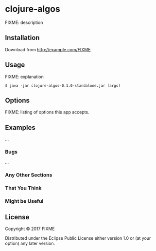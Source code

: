 # clojure-algos

FIXME: description

## Installation

Download from http://example.com/FIXME.

## Usage

FIXME: explanation

    $ java -jar clojure-algos-0.1.0-standalone.jar [args]

## Options

FIXME: listing of options this app accepts.

## Examples

...

### Bugs

...

### Any Other Sections
### That You Think
### Might be Useful

## License

Copyright © 2017 FIXME

Distributed under the Eclipse Public License either version 1.0 or (at
your option) any later version.
